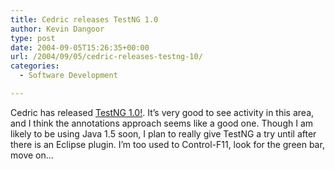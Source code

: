 ```yaml
---
title: Cedric releases TestNG 1.0
author: Kevin Dangoor
type: post
date: 2004-09-05T15:26:35+00:00
url: /2004/09/05/cedric-releases-testng-10/
categories:
  - Software Development

---
```

Cedric has released [TestNG 1.0!][1]. It&#8217;s very good to see activity in this area, and I think the annotations approach seems like a good one. Though I am likely to be using Java 1.5 soon, I plan to really give TestNG a try until after there is an Eclipse plugin. I&#8217;m too used to Control-F11, look for the green bar, move on&#8230;

 [1]: http://beust.com/weblog/archives/000176.html "Otaku, Cedric's weblog: Announcing TestNG 1.0!"